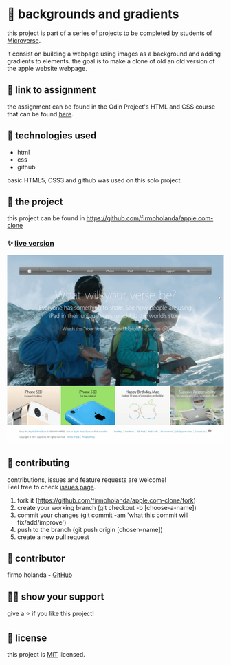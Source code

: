 # 📃 backgrounds and gradients

this project is part of a series of projects to be completed by students of [Microverse](https://www.microverse.org/ 'The Global School for Remote Software Developers!').

it consist on building a webpage using images as a background and adding gradients to elements. the goal is to make a clone of old an old version of the apple website webpage.



## 🔗 link to assignment

the assignment can be found in the Odin Project's HTML and CSS course that can be found [here](https://www.theodinproject.com/courses/html5-and-css3/lessons/building-with-backgrounds-and-gradients).



## 📡 technologies used

- html
- css
- github

basic HTML5, CSS3 and github was used on this solo project.



## 🚀 the project

this project can be found in https://github.com/firmoholanda/apple.com-clone

### ✨ [live version](https://raw.githack.com/firmoholanda/apple.com-clone/development/index.html)
<a href="https://raw.githack.com/firmoholanda/apple.com-clone/development/index.html" target="_blank">
    <img alt="page animation" src="https://github.com/firmoholanda/apple.com-clone/blob/development/img/apple.com-clone-animation.gif" />
</a>



## 🤝 contributing

contributions, issues and feature requests are welcome!<br/>Feel free to check [issues page](https://github.com/firmoholanda/apple.com-clone/issues).

1. fork it (https://github.com/firmoholanda/apple.com-clone/fork)
2. create your working branch (git checkout -b [choose-a-name])
3. commit your changes (git commit -am 'what this commit will fix/add/improve')
4. push to the branch (git push origin [chosen-name])
5. create a new pull request



## 🤖 contributor

firmo holanda - [GitHub](https://github.com/firmoholanda)



## 🙋‍♂ show your support

give a ⭐️ if you like this project!



## 📝 license

this project is [MIT](https://github.com/firmoholanda/apple.com-clone/blob/development/license.txt) licensed.